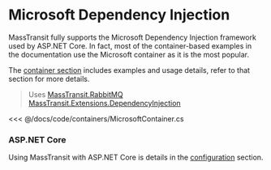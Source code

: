 # Microsoft Dependency Injection

MassTransit fully supports the Microsoft Dependency Injection framework used by ASP.NET Core. In fact, most of the container-based examples in the documentation use the Microsoft container as it is the most popular.

The [container section](/usage/containers/) includes examples and usage details, refer to that section for more details.

> Uses [MassTransit.RabbitMQ](https://www.nuget.org/packages/MassTransit.RabbitMQ/) [MassTransit.Extensions.DependencyInjection](https://www.nuget.org/packages/MassTransit.Extensions.DependencyInjection/)

<<< @/docs/code/containers/MicrosoftContainer.cs

### ASP.NET Core

Using MassTransit with ASP.NET Core is details in the [configuration](/usage/configuration.md#asp-net-core) section.

